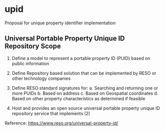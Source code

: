 # upid
Proposal for unique property identifier implementation

<h2>Universal Portable Property Unique ID Repository Scope</h2>

1. Define a model to represent a portable property ID (PUID) based on public information

2. Define Repository based solution that can be implemented by RESO or other technology companies

3. Define RESO standard signatures for:
a. Searching and returning one or more PUIDs
b. Based on address
c. Based on Geospatial coordinates
d. Based on other property characteristics as determined if feasible

8. Host and provides an open source universal portable property unique ID repository service that implements (2)

Reference:
https://www.reso.org/universal-property-id/
